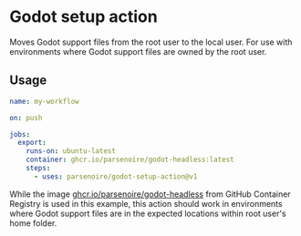 # Godot setup action

Moves Godot support files from the root user to the local user. For use with environments where Godot support files are owned by the root user.

## Usage

```yaml
name: my-workflow

on: push

jobs:
  export:
    runs-on: ubuntu-latest
    container: ghcr.io/parsenoire/godot-headless:latest
    steps:
      - uses: parsenoire/godot-setup-action@v1
```

While the image [ghcr.io/parsenoire/godot-headless](https://ghcr.io/parsenoire/godot-headless) from GitHub Container Registry is used in this example, this action should work in environments where Godot support files are in the expected locations within root user's home folder.
